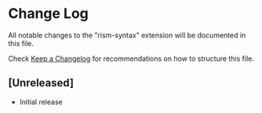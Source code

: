 # Change Log

All notable changes to the "rism-syntax" extension will be documented in this file.

Check [Keep a Changelog](http://keepachangelog.com/) for recommendations on how to structure this file.

## [Unreleased]

- Initial release